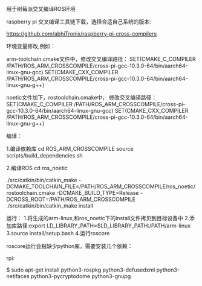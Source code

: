 用于树莓派交叉编译ROS环境

raspberry pi 交叉编译工具链下载，选择合适自己系统的版本:

https://github.com/abhiTronix/raspberry-pi-cross-compilers


环境变量修改,例如：

   arm-toolchain.cmake文件中，修改交叉编译路径：
   SET(CMAKE_C_COMPILER /PATH/ROS_ARM_CROSSCOMPILE/cross-pi-gcc-10.3.0-64/bin/aarch64-linux-gnu-gcc)
   SET(CMAKE_CXX_COMPILER /PATH/ROS_ARM_CROSSCOMPILE/cross-pi-gcc-10.3.0-64/bin/aarch64-linux-gnu-g++)

   noetic文件加下，rostoolchain.cmake中， 修改交叉编译路径：
   SET(CMAKE_C_COMPILER /PATH/ROS_ARM_CROSSCOMPILE/cross-pi-gcc-10.3.0-64/bin/aarch64-linux-gnu-gcc)
   SET(CMAKE_CXX_COMPILER /PATH/ROS_ARM_CROSSCOMPILE/cross-pi-gcc-10.3.0-64/bin/aarch64-linux-gnu-g++)

编译：
   
  1.编译依赖库 
  cd  ROS_ARM_CROSSCOMPILE
  source scripts/build_dependencies.sh 

  2.编译ROS
  cd ros_noetic
   
  ./src/catkin/bin/catkin_make    -DCMAKE_TOOLCHAIN_FILE=/PATH/ROS_ARM_CROSSCOMPILE/ros_noetic/rostoolchain.cmake  -DCMAKE_BUILD_TYPE=Release -DCROSS_ROOT=/PATH/ROS_ARM_CROSSCOMPILE
  ./src/catkin/bin/catkin_make install
  

运行：
  1.将生成的arm-linux,和ros_noetic下的install文件拷贝到目标设备中
  2.添加库路径:export LD_LIBRARY_PATH=$LD_LIBRARY_PATH:/PATH/arm-linux
  3.source install/setup.bash
  4.运行roscore
  
roscore运行会报缺少python库，需要安装几个依赖： 

rpi:

$ sudo apt-get install python3-rospkg python3-defusedxml python3-netifaces  python3-pycryptodome python3-gnupg

